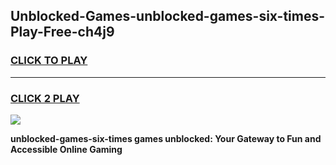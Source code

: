 
## Unblocked-Games-unblocked-games-six-times-Play-Free-ch4j9
<h3>
<a href="https://premium76.site?title=unblocked-games-six-times&ref=23A">CLICK TO PLAY</a></h3>
<hr>

<h3>
<a href="https://premium76.site?title=unblocked-games-six-times&ref=23A">CLICK 2 PLAY</a>
  
</h3>

<a href="https://premium76.site?title=unblocked-games-six-times&ref=23A"><img src="https://clearcache.store/games.png"></a>


**unblocked-games-six-times games unblocked: Your Gateway to Fun and Accessible Online Gaming**
